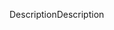 <span data-ttu-id="0b751-101">Description</span><span class="sxs-lookup"><span data-stu-id="0b751-101">Description</span></span>
